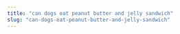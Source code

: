 ```yaml
---
title: "can dogs eat peanut butter and jelly sandwich"
slug: "can-dogs-eat-peanut-butter-and-jelly-sandwich"
---
```


